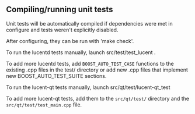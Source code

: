 Compiling/running unit tests
------------------------------------

Unit tests will be automatically compiled if dependencies were met in configure
and tests weren't explicitly disabled.

After configuring, they can be run with 'make check'.

To run the lucentd tests manually, launch src/test/test_lucent .

To add more lucentd tests, add `BOOST_AUTO_TEST_CASE` functions to the existing
.cpp files in the test/ directory or add new .cpp files that
implement new BOOST_AUTO_TEST_SUITE sections.

To run the lucent-qt tests manually, launch src/qt/test/lucent-qt_test

To add more lucent-qt tests, add them to the `src/qt/test/` directory and
the `src/qt/test/test_main.cpp` file.
